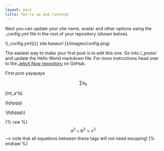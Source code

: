 ```yaml
---
layout: post
title: You're up and running!
---
```


Next you can update your site name, avatar and other options using the _config.yml file in the root of your repository (shown below).

![_config.yml]({{ site.baseurl }}/images/config.png)

The easiest way to make your first post is to edit this one. Go into /_posts/ and update the Hello World markdown file. For more instructions head over to the [Jekyll Now repository](https://github.com/barryclark/jekyll-now) on GitHub.

First post yayayaya

<script type="text/javascript" async
  src="https://cdn.mathjax.org/mathjax/latest/MathJax.js?config=TeX-MML-AM_CHTML">
</script>

$$\sum a_b$$

\[int_a^b\]

\(hjhppp\)

\\(hjhppp\\)



 {% raw %}
  $$a^2 + b^2 = c^2$$ --> note that all equations between these tags will not need escaping! 
 {% endraw %}
